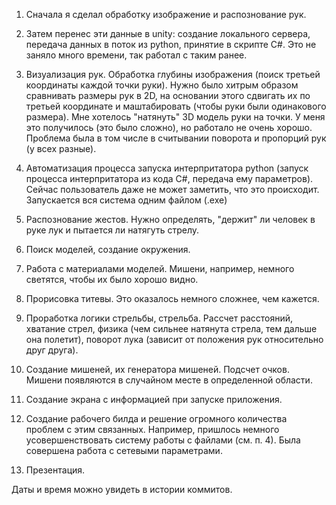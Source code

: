 1. Сначала я сделал обработку изображение и распознование рук.

2. Затем перенес эти данные в unity: создание локального сервера, передача данных в поток из python, принятие в скрипте C#.
Это не заняло много времени, так работал с таким ранее.

3. Визуализация рук. Обработка глубины изображения (поиск третьей координаты каждой точки руки). 
Нужно было хитрым образом сравнивать размеры рук в 2D, на основании этого сдвигать их по третьей координате и маштабировать (чтобы руки были одинакового размера).
Мне хотелось "натянуть" 3D модель руки на точки. У меня это получилось (это было сложно), но работало не очень хорошо. Проблема была в том числе в считывании поворота и пропорций рук (у всех разные).

4. Автоматизация процесса запуска интерпритатора python (запуск процесса интерпритатора из кода C#, передача ему параметров).
Сейчас пользователь даже не может заметить, что это происходит. Запускается вся система одним файлом (.exe)

5. Распознование жестов. Нужно определять, "держит" ли человек в руке лук и пытается ли натягуть стрелу.

6. Поиск моделей, создание окружения.

7. Работа с материалами моделей.
Мишени, например, немного светятся, чтобы их было хорошо видно.

8. Прорисовка титевы. 
Это оказалось немного сложнее, чем кажется.

9. Проработка логики стрельбы, стрельба.
Рассчет расстояний, хватание стрел, физика (чем сильнее натянута стрела, тем дальше она полетит), поворот лука (зависит от положения рук относительно друг друга).

10. Создание мишеней, их генератора мишеней. Подсчет очков.
Мишени появляются в случайном месте в определенной области.

11. Создание экрана с информацией при запуске приложения.

12. Создание рабочего билда и решение огромного количества проблем с этим связанных.
Например, пришлось немного усовершенствовать систему работы с файлами (см. п. 4). Была совершена работа с сетевыми параметрами.

13. Презентация.

Даты и время можно увидеть в истории коммитов.

